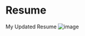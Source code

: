 # Resume

My Updated Resume
![image](https://github.com/user-attachments/assets/b494d129-3e87-460b-85f5-16f81430a131)

